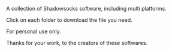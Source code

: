 A collection of Shadowsocks software, including multi platforms.

Click on each folder to download the file you need.

For personal use only.

Thanks for your work, to the creators of these softwares.
